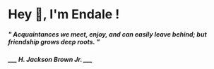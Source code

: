 <h1 title="head"> Hey 👋, I'm Endale !</h1>

**<h5><i>" Acquaintances we meet, enjoy, and can easily leave behind; but friendship grows deep roots. "</i></h5>**

*<b>___ H. Jackson Brown Jr. ___</b>*
